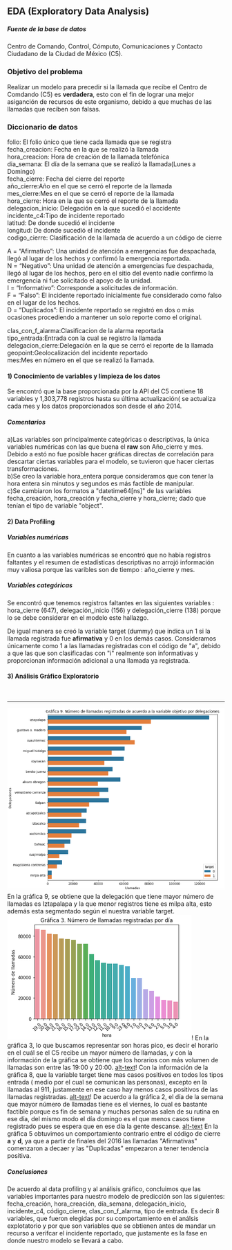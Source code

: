 
## EDA (Exploratory Data Analysis)

##### Fuente de la base de datos
Centro de Comando, Control, Cómputo, Comunicaciones y Contacto Ciudadano de la Ciudad de México (C5).

### Objetivo del problema
Realizar un modelo para precedir si la llamada que recibe el Centro de Comdando (C5) es **verdadera**, esto con el fin de lograr una mejor asiganción de recursos de este organismo, debido a que muchas de las llamadas que reciben son falsas.

### Diccionario de datos

folio: El folio único que tiene cada llamada que se registra<br />
fecha_creacion: Fecha en la que se realizó la llamada<br />
hora_creacion: Hora de creación de la llamada telefónica<br />
dia_semana: El día de la semana que se realizó la llamada(Lunes a Domingo)<br />
fecha_cierre: Fecha del cierre del reporte<br />
año_cierre:Año en el que se cerró el reporte de la llamada<br />
mes_cierre:Mes en el que se cerró el reporte de la llamada<br />
hora_cierre: Hora en la que se cerró el reporte de la llamada<br />
delegacion_inicio: Delegación en la que sucedió el accidente<br />
incidente_c4:Tipo de incidente reportado<br />
latitud: De donde sucedió el incidente<br />
longitud: De donde sucedió el incidente<br />
codigo_cierre: Clasificación de la llamada de acuerdo a un código de cierre

A = “Afirmativo”: Una unidad de atención a emergencias fue despachada, llegó al lugar de los hechos y confirmó la emergencia reportada.<br />
N = “Negativo”: Una unidad de atención a emergencias fue despachada, llegó al lugar de los hechos, pero en el sitio del evento nadie confirmo la emergencia ni fue solicitado el apoyo de la unidad.<br />
I = “Informativo”: Corresponde a solicitudes de información.<br />
F = “Falso”: El incidente reportado inicialmente fue considerado como falso en el lugar de los hechos.<br />
D = “Duplicados”: El incidente reportado se registró en dos o más ocasiones procediendo a mantener un solo reporte como el original.

clas_con_f_alarma:Clasificacion de la alarma reportada<br />
tipo_entrada:Entrada con la cual se registro la llamada<br />
delegacion_cierre:Delegación en la que se cerró el reporte de la llamada<br />
geopoint:Geolocalización del incidente reportado<br />
mes:Mes en número en el que se realizó la llamada.<br />

#### 1) Conocimiento de variables y limpieza de los datos
Se encontró que la base proporcionada por la API del C5 contiene 18 variables y 1,303,778 registros hasta su última actualización( se actualiza cada mes y los datos proporcionados son desde el año 2014.

##### Comentarios
a)Las variables son principalmente categóricas o descriptivas, la única variables numéricas con las que buena el **raw** son Año_cierre y mes. Debido a estó no fue posible hacer gráficas directas de correlación para descartar ciertas variables para el modelo, se tuvieron que hacer ciertas transformaciones.<br />
b)Se creo la variable hora_entera porque consideramos que con tener la hora entera sin minutos y segundos es más factible de manipular.<br />
c)Se cambiaron los formatos a "datetime64[ns]" de las variables fecha_creación, hora_creación y fecha_cierre y hora_cierre; dado que tenían el tipo de variable "object".

#### 2) Data Profiling

##### Variables numéricas
En cuanto a las variables numéricas se encontró que no había registros faltantes y el resumen de estadísticas descriptivas no arrojó información muy valiosa porque las varibles son de tiempo : año_cierre y mes.

##### Variables categóricas
Se encontró que tenemos registros faltantes en las siguientes variables : hora_cierre (647), delegación_inicio (156) y delegación_cierre (138) porque lo se debe considerar en el modelo este hallazgo. 

De igual manera se creó la variable target (dummy) que indica un 1 si la llamada registrada fue **afirmativa** y 0 en los demás casos. Consideramos únicamente como 1 a las llamadas registradas con el código de "a", debido a que las que son clasificadas con "i" realmente son informativas y proporcionan información adicional a una llamada ya registrada.

#### 3) Análisis Gráfico Exploratorio
<br>  <hr> 
![Gráfica 9](https://github.com/ArquitecturaProductoDatos7/Diseno_producto_de_datos-/blob/c5-01/EDA/imagenes_eda/imagen_9.png)
En la gráfica 9, se obtiene que la delegación que tiene mayor número de llamadas es Iztapalapa y la que menor registros tiene es milpa alta, esto además esta segmentado según el nuestra variable target.
![alt text](https://github.com/ArquitecturaProductoDatos7/Diseno_producto_de_datos-/blob/c5-01/EDA/imagenes_eda/imagen3.png)!
En la gráfica 3, lo que buscamos representar son horas pico, es decir el horario en el cuál se el C5 recibe un mayor número de llamadas, y con la información de la gráfica se obtiene que los horarios con más volumen de llamadas son entre las 19:00 y 20:00.
[alt-text](https://github.com/ArquitecturaProductoDatos7/Diseno_producto_de_datos-/blob/c5-01/EDA/imagenes_eda/imagen_8.png)!
Con la información de la gráfica 8, que la variable target tiene mas casos positivos en todos los tipos entrada ( medio por el cual se comunican las personas), excepto en la llamadas al 911, justamente en ese caso hay menos casos positivos de las llamadas registradas.
[alt-text](https://github.com/ArquitecturaProductoDatos7/Diseno_producto_de_datos-/blob/c5-01/EDA/imagenes_eda/imagen_2.png)!
De acuerdo a la gráfica 2, el día de la semana que mayor número de llamadas tiene es el viernes, lo cual es bastante factible porque es fin de semana y muchas personas salen de su rutina en ese día, del mismo modo el día domingo es el que menos casos tiene registrado pues se espera que en ese día la gente descanse.
[alt-text](https://github.com/ArquitecturaProductoDatos7/Diseno_producto_de_datos-/blob/c5-01/EDA/imagenes_eda/imagen5.png)
En la gráfica 5 obtuvimos un comportamiento contrario entre el código de cierre **a** y **d**, ya que a partir de finales del 2016 las llamadas "Afirmativas" comenzaron a decaer y las "Duplicadas" empezaron a tener tendencia positiva.

##### Conclusiones
De acuerdo al data profiling y al análisis gráfico, concluimos que las variables importantes para nuestro modelo de predicción son las siguientes: fecha_creación, hora_creación, día_semana, delegación_inicio, incidente_c4, código_cierre, clas_con_f_alarma, tipo de entrada. Es decir 8 variables, que fueron elegidas por su comportamiento en el análsis explotatorio y  por que son variables que se obtienen antes de mandar un recurso a verifcar el incidente reportado, que justamente es la fase en donde nuestro modelo se llevará a cabo.

